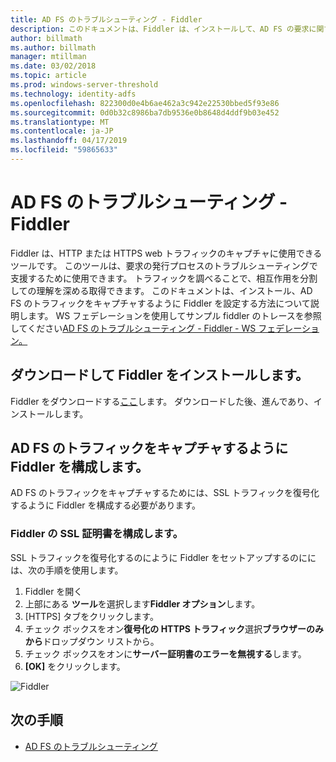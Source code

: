 ```yaml
---
title: AD FS のトラブルシューティング - Fiddler
description: このドキュメントは、Fiddler は、インストールして、AD FS の要求に関する問題をトラブルシューティングするように Fiddler を構成する方法について説明します。
author: billmath
ms.author: billmath
manager: mtillman
ms.date: 03/02/2018
ms.topic: article
ms.prod: windows-server-threshold
ms.technology: identity-adfs
ms.openlocfilehash: 822300d0e4b6ae462a3c942e22530bbed5f93e86
ms.sourcegitcommit: 0d0b32c8986ba7db9536e0b8648d4ddf9b03e452
ms.translationtype: MT
ms.contentlocale: ja-JP
ms.lasthandoff: 04/17/2019
ms.locfileid: "59865633"
---
```

# <a name="ad-fs-troubleshooting---fiddler"></a>AD FS のトラブルシューティング - Fiddler
Fiddler は、HTTP または HTTPS web トラフィックのキャプチャに使用できるツールです。  このツールは、要求の発行プロセスのトラブルシューティングで支援するために使用できます。  トラフィックを調べることで、相互作用を分割しての理解を深める取得できます。  このドキュメントは、インストール、AD FS のトラフィックをキャプチャするように Fiddler を設定する方法について説明します。  WS フェデレーションを使用してサンプル fiddler のトレースを参照してください[AD FS のトラブルシューティング - Fiddler - WS フェデレーション。](ad-fs-tshoot-fiddler-ws-fed.md)

## <a name="download-and-install-fiddler"></a>ダウンロードして Fiddler をインストールします。
Fiddler をダウンロードする[ここ](https://www.telerik.com/download/fiddler)します。  ダウンロードした後、進んであり、インストールします。

## <a name="configure-fiddler-to-capture-ad-fs-traffic"></a>AD FS のトラフィックをキャプチャするように Fiddler を構成します。
AD FS のトラフィックをキャプチャするためには、SSL トラフィックを復号化するように Fiddler を構成する必要があります。 

### <a name="configure-the-fiddler-ssl-certificate"></a>Fiddler の SSL 証明書を構成します。
 SSL トラフィックを復号化するのにように Fiddler をセットアップするのにには、次の手順を使用します。

1.  Fiddler を開く
2.  上部にある **ツール**を選択します**Fiddler オプション**します。
3.  [HTTPS] タブをクリックします。
4.  チェック ボックスをオン**復号化の HTTPS トラフィック**選択**ブラウザーのみから**ドロップダウン リストから。
5.  チェック ボックスをオンに**サーバー証明書のエラーを無視する**します。
6.  **[OK]** をクリックします。

![Fiddler](media/ad-fs-tshoot-fiddler/fiddler1.png)

## <a name="next-steps"></a>次の手順

- [AD FS のトラブルシューティング](ad-fs-tshoot-overview.md)